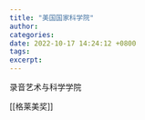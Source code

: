 ```yaml
---
title: "美国国家科学院"
author: 
categories: 
date: 2022-10-17 14:24:12 +0800
tags: 
excerpt: 
---
```





录音艺术与科学学院

[[格莱美奖]]





